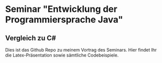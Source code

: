 # Seminar "Entwicklung der Programmiersprache Java"
## Vergleich zu C#

Dies ist das Github Repo zu meinem Vortrag des Seminars. 
Hier findet Ihr die Latex-Präsentation sowie sämtliche Codebeispiele.
